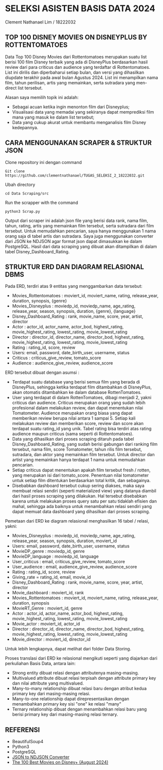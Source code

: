 # SELEKSI ASISTEN BASIS DATA 2024
Clement Nathanael Lim / 18222032

## TOP 100 DISNEY MOVIES ON DISNEYPLUS BY ROTTENTOMATOES
Data Top 100 Disney Movies dari Rottentomatoes merupakan suatu list berisi 100 film Disney terbaik yang ada di DisneyPlus berdasarkan hasil review dari para criticus dan audience yang terdaftar di Rottentomatoes. List ini dirilis dan diperbaharui setiap bulan, dan versi yang dihasilkan diupdate terakhir pada awal bulan Agustus 2024. List ini menampilkan nama film, tahun perilisan, artis yang memainkan, serta sutradara yang men-direct list tersebut.

Alasan saya memilih topik ini adalah: <br>
- Sebagai acuan ketika ingin menonton film dari Disneyplus; <br>
- Visualisasi data yang memadai yang sekiranya dapat memprediksi film mana yang masuk ke dalam list tersebut; <br>
- Data yang cukup akurat untuk membantu menganalisis film Disney kedepannya. <br>

## CARA MENGGUNAKAN SCRAPER & STRUKTUR JSON
Clone repository ini dengan command
```shell
Git clone https://github.com/clementnathanael/TUGAS_SELEKSI_2_18222032.git
```
Ubah directory 
```shell
cd Data Scraping/src
```
Run the scrapper with the command 
```shell
python3 Scrap.py
```

Output dari scraper ini adalah json file yang berisi data rank, nama film, tahun, rating, artis yang memainkan film tersebut, serta sutradara dari film tersebut. Untuk memudahkan pencarian, saya hanya menggunakan 1 nama orang saja di tabel artis dan sutradara. Saya juga menggunakan converter dari JSON ke NDJSON agar format json dapat dimasukkan ke dalam PostgreSQL. Hasil dari data scraping yang dibuat akan ditampilkan di dalam tabel Disney_Dashboard_Rating. 

## STRUKTUR ERD DAN DIAGRAM RELASIONAL DBMS
Pada ERD, terdiri atas 9 entitas yang menggambarkan data tersebut: <br>
- Movies_Rottentomatoes : moviert_id, moviert_name, rating, release_year, duration, synopsis, {genre} <br>
- Movies_Disneyplus : moviedp_id, moviedp_name, age_rating, release_year, season, synopsis, duration, {genre}, {language} <br>
- Disney_Dashboard_Rating : rank, movie_name, score, year, artist, director <br>
- Actor : actor_id, actor_name, actor_bod, highest_rating, movie_highest_rating, lowest_rating, movie_lowest_rating <br>
- Director : director_id, director_name, director_bod, highest_rating, movie_highest_rating, lowest_rating, movie_lowest_rating <br>
- Rating : rating_id, score, review <br>
- Users: email, password, date_birth_user, username, status <br>
- Criticus : criticus_give_review, tomato_score <br>
- Audience : audience_give_review, audience_score <br>

ERD tersebut dibuat dengan asumsi : <br>
- Terdapat suatu database yang berisi semua film yang berada di DisneyPlus, sehingga ketika terdapat film ditambahkan di DisneyPlus, akan otomatis ditambahkan ke dalam database RottenTomatoes. <br>
- User yang terdapat di dalam RottenTomatoes, dibagi menjadi 2, yakni criticus dan audience. Criticus merupakan orang yang sudah lebih profesional dalam melakukan review, dan dapat menentukan nilai Tomatometer. Audience merupakan orang biasa yang dapat memberikan review berupa nilai antara 1 sampai 5. Setiap kali melakukan review dan memberikan score, review dan score akan terdapat suatu rating_id yang unik. Tabel rating bisa terdiri atas rating audience maupun criticus (sama seperti di Rottentomatoes). <br>
- Data yang dihasilkan dari proses scraping ditaruh pada tabel Disney_Dashboard_Rating, yang sudah berisi gabungan dari ranking film tersebut, nama film, score Tomatometer, tahun rilis film tersebut, sutradara, dan aktor yang memainkan film tersebut. Untuk director dan artist yang memainkan hanya terdapat 1 nama untuk memudahkan pencarian. <br>
- Setiap criticus dapat menentukan apakah film tersebut fresh / rotten, yang merupakan isi dari tomato_score. Penentuan nilai tomatometer untuk setiap film ditentukan berdasarkan total kritik, dan sebagainya. <br>
- Disebabkan dashboard tersebut cukup sering diakses, maka saya membuat relasi sendiri (seperti materialized view) yang datanya diambil dari hasil proses scraping yang dilakukan. Hal tersebut disebabkan karena untuk melakukan proses query satu per satu tidaklah efisien dan mahal, sehingga ada baiknya untuk menambahkan relasi sendiri yang dapat memuat data dashboard yang dihasilkan dari proses scraping. <br>


Pemetaan dari ERD ke diagram relasional menghasilkan 16 tabel / relasi, yakni: <br>
- Movies_Disneyplus : moviedp_id, moviedp_name, age_rating, release_year, season, synopsis, duration, moviert_id <br>
- Users: email, password, date_birth_user, username, status <br>
- MovieDP_genre : moviedp_id, genre <br>
- MovieDP_language : moviedp_id, language <br>
- User_criticus : email, criticus_give_review, tomato_score <br>
- User_audience : email, audience_give_review, audience_score <br>
- Rating : rating_id, score, review <br>
- Giving_rate = rating_id, email, movie_id <br>
- Disney_Dashboard_Rating : rank, movie_name, score, year, artist, director <br>
- Movie_dashboard : moviert_id, rank <br>
- Movies_Rottentomatoes : moviert_id, moviert_name, rating, release_year, duration, synopsis <br>
- MovieRT_Genre : moviert_id, genre <br>
- Actor : actor_id, actor_name, actor_bod, highest_rating, movie_highest_rating, lowest_rating, movie_lowest_rating <br>
- Movie_actor : moviert_id, actor_id <br>
- Director : director_id, director_name, director_bod, highest_rating, movie_highest_rating, lowest_rating, movie_lowest_rating <br>
- Movie_director : moviert_id, director_id <br>

Untuk lebih lengkapnya, dapat melihat dari folder Data Storing.

Proses translasi dari ERD ke relasional mengikuti seperti yang diajarkan dari perkuliahan Basis Data, antara lain: <br>
- Strong entity dibuat relasi dengan attributenya masing-masing. <br>
- Multivalued attribute dibuat relasi terpisah dengan attribute primary key dan nilai attribute yang multivalued. <br>
- Many-to-many relationship dibuat relasi baru dengan atribut kedua primary key dari masing-masing relasi. <br>
- Many-to-one relationship dapat direpresentasikan dengan menambahkan primary key sisi "one" ke relasi "many" <br>
- Ternary relationship dibuat dengan menambahkan relasi baru yang berisi primary key dari masing-masing relasi ternary. <br>



## REFERENSI
- BeautifulSoup4
- Python3
- PostgreSQL
- [JSON to NDJSON Converter](https://konbert.com/convert/ndjson/to/json)
- [The 100 Best Movies on Disney+ (August 2024)](https://editorial.rottentomatoes.com/guide/best-disney-movies-to-watch-now/)











